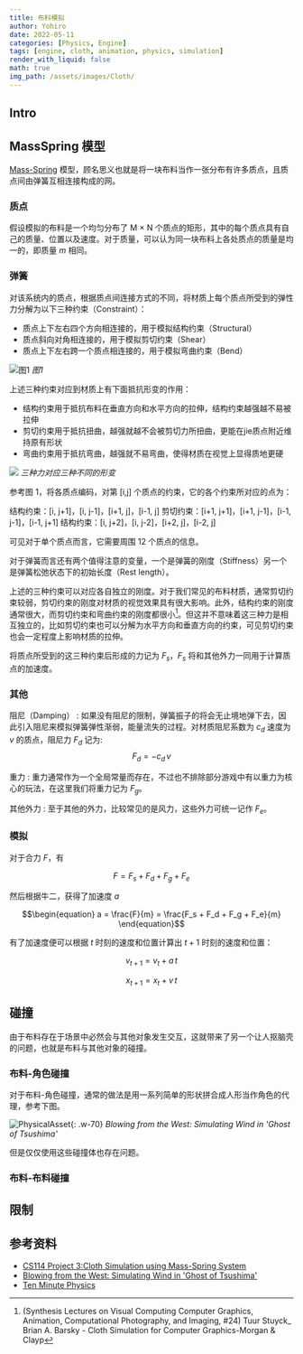 ```yaml
---
title: 布料模拟
author: Yohiro
date: 2022-05-11
categories: [Physics, Engine]
tags: [engine, cloth, animation, physics, simulation]
render_with_liquid: false
math: true
img_path: /assets/images/Cloth/
---
```


## Intro

## MassSpring 模型

[Mass-Spring](https://graphicsinterface.org/wp-content/uploads/gi1995-17.pdf) 模型，顾名思义也就是将一块布料当作一张分布有许多质点，且质点间由弹簧互相连接构成的网。

### 质点

假设模拟的布料是一个均匀分布了 M × N 个质点的矩形，其中的每个质点具有自己的质量、位置以及速度。对于质量，可以认为同一块布料上各处质点的质量是均一的，即质量 $m$ 相同。

### 弹簧

对该系统内的质点，根据质点间连接方式的不同，将材质上每个质点所受到的弹性力分解为以下三种约束（Constraint）：

- 质点上下左右四个方向相连接的，用于模拟结构约束（Structural）
- 质点斜向对角相连接的，用于模拟剪切约束（Shear）
- 质点上下左右跨一个质点相连接的，用于模拟弯曲约束（Bend）

![图1](MassSpring.jpg)
_图1_

上述三种约束对应到材质上有下面抵抗形变的作用：

- 结构约束用于抵抗布料在垂直方向和水平方向的拉伸，结构约束越强越不易被拉伸
- 剪切约束用于抵抗扭曲，越强就越不会被剪切力所扭曲，更能在jie质点附近维持原有形状
- 弯曲约束用于抵抗弯曲，越强就不易弯曲，使得材质在视觉上显得质地更硬

![](VisualMassSpring.png)
_三种力对应三种不同的形变_

参考图 1，将各质点编码，对第 [i,j] 个质点的约束，它的各个约束所对应的点为：

结构约束：[i, j+1]，[i, j-1]，[i+1, j]，[i-1, j]
剪切约束：[i+1, j+1]，[i+1, j-1]，[i-1, j-1]，[i-1, j+1]
结构约束：[i, j+2]，[i, j-2]，[i+2, j]，[i-2, j]

可见对于单个质点而言，它需要周围 12 个质点的信息。

对于弹簧而言还有两个值得注意的变量，一个是弹簧的刚度（Stiffness）另一个是弹簧松弛状态下的初始长度（Rest length）。

上述的三种约束可以对应各自独立的刚度。对于我们常见的布料材质，通常剪切约束较弱，剪切约束的刚度对材质的视觉效果具有很大影响。此外，结构约束的刚度通常很大，而剪切约束和弯曲约束的刚度都很小[^Tip]。但这并不意味着这三种力是相互独立的，比如剪切约束也可以分解为水平方向和垂直方向的约束，可见剪切约束也会一定程度上影响材质的拉伸。

将质点所受到的这三种约束后形成的力记为 $F_s$，$F_s$ 将和其他外力一同用于计算质点的加速度。

### 其他

阻尼（Damping）
: 如果没有阻尼的限制，弹簧振子的将会无止境地弹下去，因此引入阻尼来模拟弹簧弹性渐弱，能量流失的过程。对材质阻尼系数为 $c_d$ 速度为 $v$ 的质点，阻尼力 $F_d$ 记为:
$$\begin{equation}
F_d = -c_d\,v
\end{equation}$$

重力
: 重力通常作为一个全局常量而存在，不过也不排除部分游戏中有以重力为核心的玩法，在这里我们将重力记为 $F_g$。

其他外力
: 至于其他的外力，比较常见的是风力，这些外力可统一记作 $F_e$。

### 模拟

对于合力 $F$，有

$$\begin{equation}
F = F_s + F_d + F_g + F_e
\end{equation}$$

然后根据牛二，获得了加速度 $a$

$$\begin{equation}
a = \frac{F}{m} = \frac{F_s + F_d + F_g + F_e}{m}
\end{equation}$$

有了加速度便可以根据 $t$ 时刻的速度和位置计算出 $t+1$ 时刻的速度和位置：

$$
v_{t+1} = v_t + a\,t
$$

$$
x_{t+1} = x_t + v\,t
$$

## 碰撞

由于布料存在于场景中必然会与其他对象发生交互，这就带来了另一个让人抠脑壳的问题，也就是布料与其他对象的碰撞。

### 布料-角色碰撞

对于布料-角色碰撞，通常的做法是用一系列简单的形状拼合成人形当作角色的代理，参考下图。

![PhysicalAsset](proxy.png){: .w-70}
_Blowing from the West: Simulating Wind in 'Ghost of Tsushima'_

但是仅仅使用这些碰撞体也存在问题。

### 布料-布料碰撞

## 限制


## 参考资料

[^Tip]: (Synthesis Lectures on Visual Computing Computer Graphics, Animation, Computational Photography, and Imaging, #24) Tuur Stuyck_ Brian A. Barsky - Cloth Simulation for Computer Graphics-Morgan & Clayp

- [CS114 Project 3:Cloth Simulation using Mass-Spring System](https://ics.uci.edu/~shz/courses/cs114/docs/proj3/index.html)
- [Blowing from the West: Simulating Wind in 'Ghost of Tsushima'](https://gdcvault.com/play/1027350/Blowing-from-the-West-Simulating)
- [Ten Minute Physics](https://matthias-research.github.io/pages/tenMinutePhysics/index.html)
